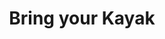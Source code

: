 ---
layout: service
title: Bring your Kayak
icon: img/kayak-icon.png
desc: We will bring your kayak out too, you can paddle at our destination, then we'll bring you home.
links:

---